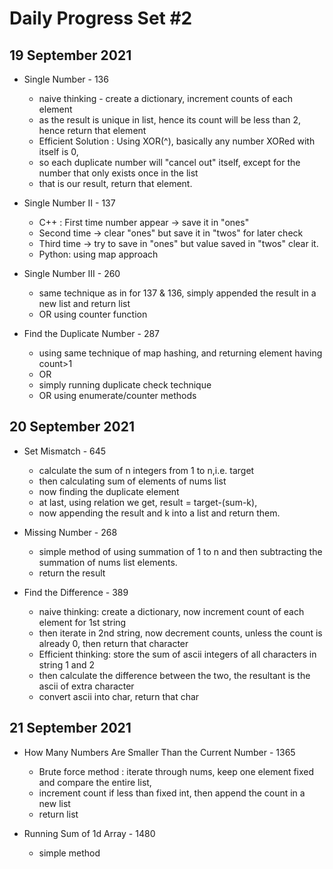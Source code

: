 # Daily Progress Set #2

## 19 September 2021

- Single Number - 136
  - naive thinking - create a dictionary, increment counts of each element
  - as the result is unique in list, hence its count will be less than 2, hence return that element
  - Efficient Solution : Using XOR(^), basically any number XORed with itself is 0, 
  - so each duplicate number will "cancel out" itself, except for the number that only exists once in the list
  - that is our result, return that element.

- Single Number II - 137
  - C++ : First time number appear -> save it in "ones"
  - Second time -> clear "ones" but save it in "twos" for later check
  - Third time -> try to save in "ones" but value saved in "twos" clear it.
  - Python: using map approach

- Single Number III - 260
  - same technique as in for 137 & 136, simply appended the result in a new list and return list
  - OR using counter function
  
- Find the Duplicate Number - 287
  - using same technique of map hashing, and returning element having count>1
  - OR
  - simply running duplicate check technique
  - OR using enumerate/counter methods

## 20 September 2021

- Set Mismatch - 645
  - calculate the sum of n integers from 1 to n,i.e. target
  - then calculating sum of elements of nums list
  - now finding the duplicate element
  - at last, using relation we get, result = target-(sum-k),
  - now appending the result and k into a list and return them.
  
- Missing Number - 268
  - simple method of using summation of 1 to n and then subtracting the summation of nums list elements.
  - return the result

- Find the Difference - 389
  - naive thinking: create a dictionary, now increment count of each element for 1st string
  - then iterate in 2nd string, now decrement counts, unless the count is already 0, then return that character
  - Efficient thinking: store the sum of ascii integers of all characters in string 1 and 2
  - then calculate the difference between the two, the resultant is the ascii of extra character
  - convert ascii into char, return that char

## 21 September 2021

- How Many Numbers Are Smaller Than the Current Number - 1365
  - Brute force method : iterate through nums, keep one element fixed and compare the entire list, 
  - increment count if less than fixed int, then append the count in a new list
  - return list

- Running Sum of 1d Array - 1480
  - simple method